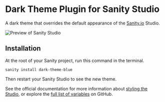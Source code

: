 # Dark Theme Plugin for Sanity Studio
A dark theme that overrides the default appearance of the [Sanity.io](https://www.sanity.io/) Studio.

![Preview of Sanity Studio](https://github.com/ajzeller/sanity-plugin-dark-theme-blue/raw/master/src/images/preview.png)


## Installation
At the root of your Sanity project, run this command in the terminal.

```
sanity install dark-theme-blue
```

Then restart your Sanity Studio to see the new theme.

See the official documentation for more information about [styling the Studio](https://www.sanity.io/docs/styling), or explore the [full list of variables](https://github.com/sanity-io/sanity/tree/master/packages/%40sanity/base/src/styles/variables) on GitHub.